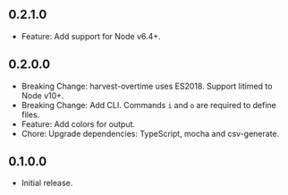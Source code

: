 ## 0.2.1.0

* Feature: Add support for Node v6.4+.

## 0.2.0.0

* Breaking Change: harvest-overtime uses ES2018. Support litimed to Node v10+.
* Breaking Change: Add CLI. Commands `i` and `o` are required to define files.
* Feature: Add colors for output.
* Chore: Upgrade dependencies: TypeScript, mocha and csv-generate.

## 0.1.0.0

* Initial release.
